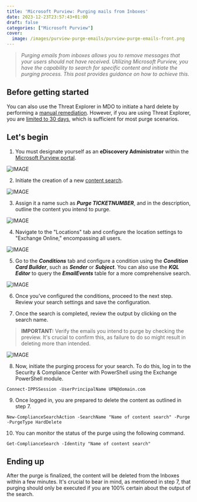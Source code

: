 ```yaml
---
title: 'Microsoft Purview: Purging mails from Inboxes'
date: 2023-12-23T23:57:43+01:00
draft: false
categories: ["Microsoft Purview"]
cover: 
  image: /images/purview-purge-emails/purview-purge-emails-front.png
---
```


> _Purging emails from inboxes allows you to remove messages that your users should not have received. Utilizing Microsoft Purview, you have the capability to search for specific content and initiate the purging process. This post provides guidance on how to achieve this._

## Before getting started
You can also use the Threat Explorer in MDO to initiate a hard delete by performing a [manual remediation](https://learn.microsoft.com/en-us/microsoft-365/security/office-365-security/remediate-malicious-email-delivered-office-365?view=o365-worldwide#manual-and-automated-remediation). However, if you are using Threat Explorer, you are [limited to 30 days](https://learn.microsoft.com/en-us/microsoft-365/security/office-365-security/mdo-data-retention?view=o365-worldwide#defender-for-office-365-plan-2), which is sufficient for most purge scenarios.

## Let's begin
1. You must designate yourself as an **eDiscovery Administrator** within the [Microsoft Purview portal](https://compliance.microsoft.com/compliancecenterpermissions).

![IMAGE](/images/purview-purge-emails/purview-purge-emails-1.png)

2. Initiate the creation of a new [content search](https://compliance.microsoft.com/contentsearchv2).

![IMAGE](/images/purview-purge-emails/purview-purge-emails-2.png)

3. Assign it a name such as ***Purge TICKETNUMBER***, and in the description, outline the content you intend to purge.

![IMAGE](/images/purview-purge-emails/purview-purge-emails-3.png)

4. Navigate to the "Locations" tab and configure the location settings to "Exchange Online," encompassing all users.

![IMAGE](/images/purview-purge-emails/purview-purge-emails-4.png)

5. Go to the ***Conditions*** tab and configure a condition using the ***Condition Card Builder***, such as ***Sender*** or ***Subject***. You can also use the ***KQL Editor*** to query the ***EmailEvents*** table for a more comprehensive search.

![IMAGE](/images/purview-purge-emails/purview-purge-emails-5.png)

6. Once you've configured the conditions, proceed to the next step. Review your search settings and save the configuration.

7. Once the search is completed, review the output by clicking on the search name.

> **IMPORTANT:** Verify the emails you intend to purge by checking the preview. It's crucial to confirm this, as failure to do so might result in deleting more than intended.

![IMAGE](/images/purview-purge-emails/purview-purge-emails-6.png)

8. Now, initiate the purging process for your search. To do this, log in to the Security & Compliance Center with PowerShell using the Exchange PowerShell module.
```
Connect-IPPSSession -UserPrincipalName UPN@domain.com
```

9. Once logged in, you are prepared to delete the content as outlined in step 7.
```
New-ComplianceSearchAction -SearchName "Name of content search" -Purge -PurgeType HardDelete
```

10. You can monitor the status of the purge using the following command.
```
Get-ComplianceSearch -Identity "Name of content search"
```

## Ending up
After the purge is finalized, the content will be deleted from the Inboxes within a few minutes. It's crucial to bear in mind, as mentioned in step 7, that purging should only be executed if you are 100% certain about the output of the search.